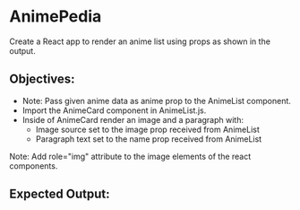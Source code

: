 # AnimePedia

Create a React app to render an anime list using props as shown in the output.

## Objectives:

- Note: Pass given anime data as anime prop to the AnimeList component.
- Import the AnimeCard component in AnimeList.js.
- Inside of AnimeCard render an image and a paragraph with:
    - Image source set to the image prop received from AnimeList
    - Paragraph text set to the name prop received from AnimeList


Note: Add role="img" attribute to the image elements of the react components.

## Expected Output:
